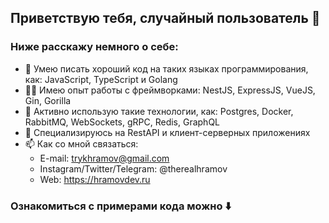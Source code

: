 ## Приветствую тебя, случайный пользователь 👋
### Ниже расскажу немного о себе:
- :rocket: Умею писать хороший код на таких языках программирования, как: JavaScript, TypeScript и Golang
- :man_student: Имею опыт работы с фреймворками: NestJS, ExpressJS, VueJS, Gin, Gorilla
- :muscle: Активно использую такие технологии, как: Postgres, Docker, RabbitMQ, WebSockets, gRPC, Redis, GraphQL
- :sparkling_heart: Специализируюсь на RestAPI и клиент-серверных приложениях
- 📫 Как со мной связаться: 
  - E-mail: trykhramov@gmail.com
  - Instagram/Twitter/Telegram: @therealhramov
  - Web: https://hramovdev.ru

### Ознакомиться с примерами кода можно :arrow_down:
